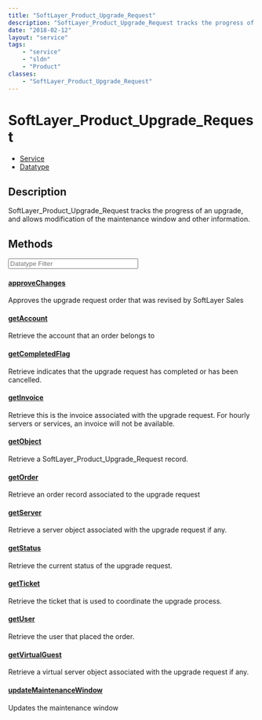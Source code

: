 ```yaml
---
title: "SoftLayer_Product_Upgrade_Request"
description: "SoftLayer_Product_Upgrade_Request tracks the progress of an upgrade, and allows modification of the maintenance window a... "
date: "2018-02-12"
layout: "service"
tags:
    - "service"
    - "sldn"
    - "Product"
classes:
    - "SoftLayer_Product_Upgrade_Request"
---
```

# SoftLayer_Product_Upgrade_Request
<div id='service-datatype'>
    <ul id='sldn-reference-tabs'>
    <li id='service'> <a href='/reference/services/SoftLayer_Product_Upgrade_Request' >Service</a></li>    <li id='datatype'> <a href='/reference/datatypes/SoftLayer_Product_Upgrade_Request' >Datatype</a></li>
    </ul>
</div>

## Description
SoftLayer_Product_Upgrade_Request tracks the progress of an upgrade, and allows modification of the maintenance window and other information. 



        
<div id="properties" class="content service-content">

## Methods

<div class="view-filters">
    <div class="clearfix">
        <div class="search-input-box">
            <input placeholder="Datatype Filter" onkeyup="titleSearch(inputId='edit-combine', divId='method-div', elementClass='method-row')" 
                type="text" id="edit-combine" value="" size="30" maxlength="128" class="form-text">
        </div>
    </div>
</div>

#### [approveChanges](/reference/services/SoftLayer_Product_Upgrade_Request/approveChanges)
Approves the upgrade request order that was revised by SoftLayer Sales

#### [getAccount](/reference/services/SoftLayer_Product_Upgrade_Request/getAccount)
Retrieve the account that an order belongs to

#### [getCompletedFlag](/reference/services/SoftLayer_Product_Upgrade_Request/getCompletedFlag)
Retrieve indicates that the upgrade request has completed or has been cancelled.

#### [getInvoice](/reference/services/SoftLayer_Product_Upgrade_Request/getInvoice)
Retrieve this is the invoice associated with the upgrade request. For hourly servers or services, an invoice will not be available.

#### [getObject](/reference/services/SoftLayer_Product_Upgrade_Request/getObject)
Retrieve a SoftLayer_Product_Upgrade_Request record.

#### [getOrder](/reference/services/SoftLayer_Product_Upgrade_Request/getOrder)
Retrieve an order record associated to the upgrade request

#### [getServer](/reference/services/SoftLayer_Product_Upgrade_Request/getServer)
Retrieve a server object associated with the upgrade request if any.

#### [getStatus](/reference/services/SoftLayer_Product_Upgrade_Request/getStatus)
Retrieve the current status of the upgrade request.

#### [getTicket](/reference/services/SoftLayer_Product_Upgrade_Request/getTicket)
Retrieve the ticket that is used to coordinate the upgrade process.

#### [getUser](/reference/services/SoftLayer_Product_Upgrade_Request/getUser)
Retrieve the user that placed the order.

#### [getVirtualGuest](/reference/services/SoftLayer_Product_Upgrade_Request/getVirtualGuest)
Retrieve a virtual server object associated with the upgrade request if any.

#### [updateMaintenanceWindow](/reference/services/SoftLayer_Product_Upgrade_Request/updateMaintenanceWindow)
Updates the maintenance window

</div>


